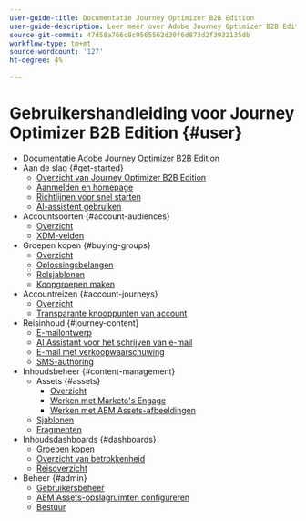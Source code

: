 ```yaml
---
user-guide-title: Documentatie Journey Optimizer B2B Edition
user-guide-description: Leer meer over Adobe Journey Optimizer B2B Edition en hoe u dit kunt gebruiken om accounts te organiseren en groepsreizen te kopen met behulp van ingebouwde generatieve AI en toonaangevende automatisering.
source-git-commit: 47d58a766c8c9565562d30f6d873d2f3932135db
workflow-type: tm+mt
source-wordcount: '127'
ht-degree: 4%

---
```



# Gebruikershandleiding voor Journey Optimizer B2B Edition {#user}

+ [Documentatie Adobe Journey Optimizer B2B Edition](guide-overview.md)
+ Aan de slag {#get-started}
   + [Overzicht van Journey Optimizer B2B Edition](about-journey-optimizer-b2b-edition.md)
   + [Aanmelden en homepage](home-page.md)
   + [Richtlijnen voor snel starten](./start/get-started.md)
   + [AI-assistent gebruiken](./start/ai-assistant.md)
+ Accountsoorten {#account-audiences}
   + [Overzicht](./audiences/account-audience-overview.md)
   + [XDM-velden](./data/field-mapping.md)
+ Groepen kopen {#buying-groups}
   + [Overzicht](./buying-groups/buying-groups-overview.md)
   + [Oplossingsbelangen](./buying-groups/solution-interests.md)
   + [Rolsjablonen](./buying-groups/buying-groups-role-templates.md)
   + [Koopgroepen maken](./buying-groups/buying-groups-create.md)
+ Accountreizen {#account-journeys}
   + [Overzicht](./journeys/journey-overview.md)
   + [Transparante knooppunten van account](./journeys/journey-nodes.md)
+ Reisinhoud {#journey-content}
   + [E-mailontwerp](./content/email-authoring.md)
   + [AI Assistant voor het schrijven van e-mail](./content/ai-assistant-emails.md)
   + [E-mail met verkoopwaarschuwing](./content/sales-alert-email.md)
   + [SMS-authoring](./content/sms-authoring.md)
+ Inhoudsbeheer {#content-management}
   + Assets {#assets}
      + [Overzicht](./content/assets-overview.md)
      + [Werken met Marketo&#39;s Engage](./content/marketo-engage-design-studio.md)
      + [Werken met AEM Assets-afbeeldingen](./content/aem-assets.md)
   + [Sjablonen](./content/email-templates.md)
   + [Fragmenten](./content/fragments.md)
+ Inhoudsdashboards {#dashboards}
   + [Groepen kopen](./dashboards/buying-groups-dashboard.md)
   + [Overzicht van betrokkenheid](./dashboards/engagement-dashboard.md)
   + [Reisoverzicht](./dashboards/journeys-dashboard.md)
+ Beheer {#admin}
   + [Gebruikersbeheer](./admin/user-management.md)
   + [AEM Assets-opslagruimten configureren](./admin/configure-aem-repositories.md)
   + [Bestuur](./admin/governance.md)
